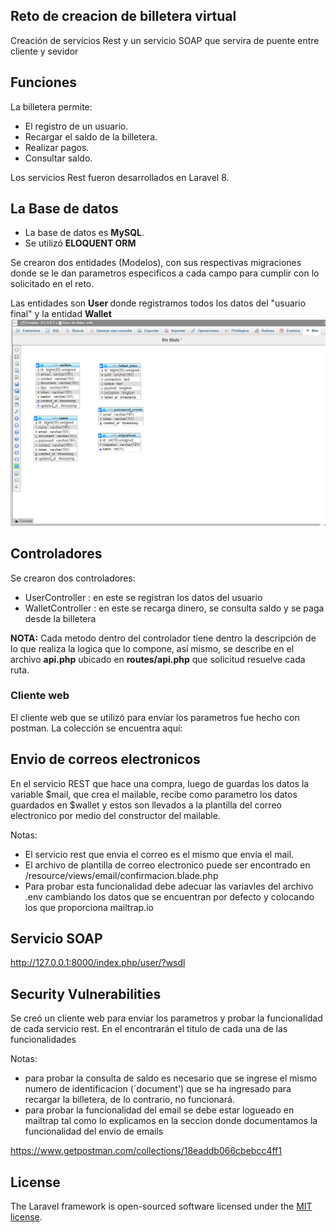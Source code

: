 ## Reto de creacion de billetera virtual

Creación de servicios Rest y un servicio SOAP que servira de puente entre cliente y sevidor

## Funciones

La billetera permite:
- El registro de un usuario.
- Recargar el saldo de la billetera.
- Realizar pagos.
- Consultar saldo.

Los servicios Rest fueron desarrollados en Laravel 8.

## La Base de datos

- La base de datos es <strong>MySQL</strong>.
- Se utilizó <strong>ELOQUENT ORM</strong>

Se crearon dos entidades (Modelos), con sus respectivas migraciones donde se le dan parametros especificos a cada campo para cumplir con lo solicitado en el reto.

Las entidades son <strong> User </strong> donde registramos todos los datos del "usuario final" y la entidad <strong> Wallet</strong>
<img src="/public/base-de-datos.png">

## Controladores

Se crearon dos controladores: 
 - UserController   : en este se registran los datos del usuario
 - WalletController : en este se recarga dinero, se consulta saldo y se paga desde la billetera

<strong>NOTA:</strong> Cada metodo dentro del controlador tiene dentro la descripción de lo que realiza la logica que lo compone, así mismo, se describe en el archivo <strong>api.php</strong> ubicado en <strong>routes/api.php</strong> que solicitud resuelve cada ruta.

### Cliente web

El cliente web que se utilizó para enviar los parametros fue hecho con postman. La colección se encuentra aquí:


## Envio de correos electronicos

En el servicio REST que hace una compra, luego de guardas los datos la variable $mail, que crea el mailable, recibe como parametro los datos guardados en $wallet y estos son llevados a la plantilla del correo electronico por medio del constructor del mailable. 

Notas: 
- El servicio rest que envia el correo es el mismo que envia el mail.
- El archivo de plantilla de correo electronico puede ser encontrado en /resource/views/email/confirmacion.blade.php
- Para probar esta funcionalidad debe adecuar las variavles del archivo .env cambiando los datos que se encuentran por defecto y colocando los que proporciona mailtrap.io

## Servicio SOAP

http://127.0.0.1:8000/index.php/user/?wsdl

## Security Vulnerabilities

Se creó un cliente web para enviar los parametros y probar la funcionalidad de cada servicio rest. 
En el encontrarán el titulo de cada una de las funcionalidades 

Notas: 
- para probar la consulta de saldo es necesario que se ingrese el mismo numero de identificacion (´document') que se ha ingresado para recargar la billetera, de lo contrario, no funcionará.
- para probar la funcionalidad del email se debe estar logueado en mailtrap tal como lo explicamos en la seccion donde documentamos la funcionalidad del envio de emails

https://www.getpostman.com/collections/18eaddb066cbebcc4ff1

## License

The Laravel framework is open-sourced software licensed under the [MIT license](https://opensource.org/licenses/MIT).
